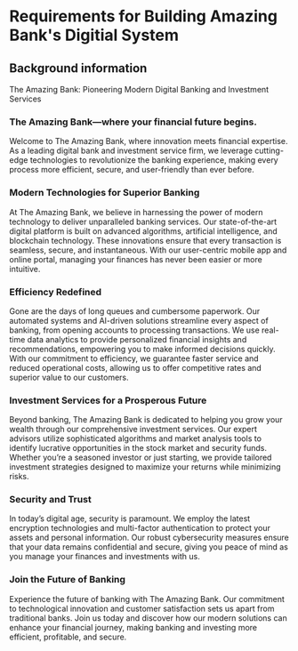 # Requirements for Building Amazing Bank's Digitial System

## Background information

The Amazing Bank: Pioneering Modern Digital Banking and Investment Services

### The Amazing Bank—where your financial future begins.
Welcome to The Amazing Bank, where innovation meets financial expertise. As a leading digital bank and investment service firm, we leverage cutting-edge technologies to revolutionize the banking experience, making every process more efficient, secure, and user-friendly than ever before.

### Modern Technologies for Superior Banking
At The Amazing Bank, we believe in harnessing the power of modern technology to deliver unparalleled banking services. Our state-of-the-art digital platform is built on advanced algorithms, artificial intelligence, and blockchain technology. These innovations ensure that every transaction is seamless, secure, and instantaneous. With our user-centric mobile app and online portal, managing your finances has never been easier or more intuitive.

### Efficiency Redefined
Gone are the days of long queues and cumbersome paperwork. Our automated systems and AI-driven solutions streamline every aspect of banking, from opening accounts to processing transactions. We use real-time data analytics to provide personalized financial insights and recommendations, empowering you to make informed decisions quickly. With our commitment to efficiency, we guarantee faster service and reduced operational costs, allowing us to offer competitive rates and superior value to our customers.

### Investment Services for a Prosperous Future
Beyond banking, The Amazing Bank is dedicated to helping you grow your wealth through our comprehensive investment services. Our expert advisors utilize sophisticated algorithms and market analysis tools to identify lucrative opportunities in the stock market and security funds. Whether you’re a seasoned investor or just starting, we provide tailored investment strategies designed to maximize your returns while minimizing risks.

### Security and Trust
In today’s digital age, security is paramount. We employ the latest encryption technologies and multi-factor authentication to protect your assets and personal information. Our robust cybersecurity measures ensure that your data remains confidential and secure, giving you peace of mind as you manage your finances and investments with us.

### Join the Future of Banking
Experience the future of banking with The Amazing Bank. Our commitment to technological innovation and customer satisfaction sets us apart from traditional banks. Join us today and discover how our modern solutions can enhance your financial journey, making banking and investing more efficient, profitable, and secure.